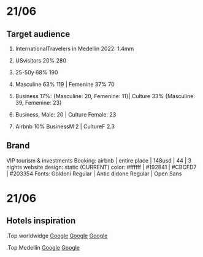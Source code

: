 # 21/06
## Target audience

1. InternationalTravelers in Medellin 2022: 1.4mm
2. USvisitors 20% 280
3. 25-50y 68% 190
4. Masculine 63% 119 | Femenine 37% 70
5. Business 17%: {Masculine: 20, Femenine: 11}| Culture 33% {Masculine: 39, Femenine: 23}

6. Business, Male: 20 | Culture Female: 23
7. Airbnb 10% BusinessM 2 | CultureF 2.3


## Brand

VIP
tourism & investments
Booking: airbnb | entire place | 148usd | 44 | 3 nights
website design: static (CURRENT)
color: #ffffff | #192841 | #CBCFD7 | #203354
Fonts: Goldoni Regular | Antic didone Regular | Open Sans

# 21/06
## Hotels inspiration

.Top worldwidge
[Google](https://nineorchard.com/)
[Google](https://www.jumeirah.com/en)
[Google](https://www.cashelpalacehotel.ie/)

.Top Medellin
[Google](https://www.thecharlee.com/en/thecharlee/)
[Google](https://marqueemedellin.com/)